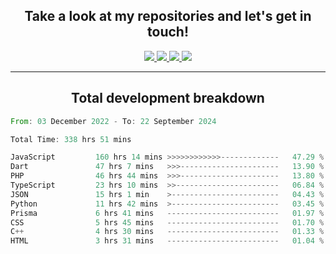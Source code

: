 <h2 align="center">
  Take a look at my repositories and let's get in touch!
</h2>
<p align="center">
  <a href="https://www.instagram.com/rayhanarkan?igsh=MXM3dHhmMTZ3ZWVsaA==">
    <img src="https://img.icons8.com/material-outlined/30/689d6a/instagram.png"/>
  </a>
  <a href="https://www.linkedin.com/in/rayhanarkan/">
    <img src="https://img.icons8.com/material-outlined/30/689d6a/linkedin.png"/>
  </a>
  <a href="">
    <img src="https://img.icons8.com/material-outlined/30/689d6a/geography.png"/>
  </a>
  <a href="mailto:rayhanarkan30@gmail.com">
    <img src="https://img.icons8.com/material-outlined/30/689d6a/email.png"/>
  </a>
</p>

---

<h2 align="center">Total development breakdown</h2>

<p align="center">
<!--START_SECTION:waka-->

```rust
From: 03 December 2022 - To: 22 September 2024

Total Time: 338 hrs 51 mins

JavaScript         160 hrs 14 mins >>>>>>>>>>>>-------------   47.29 %
Dart               47 hrs 7 mins   >>>----------------------   13.90 %
PHP                46 hrs 44 mins  >>>----------------------   13.80 %
TypeScript         23 hrs 10 mins  >>-----------------------   06.84 %
JSON               15 hrs 1 min    >------------------------   04.43 %
Python             11 hrs 42 mins  >------------------------   03.45 %
Prisma             6 hrs 41 mins   -------------------------   01.97 %
CSS                5 hrs 45 mins   -------------------------   01.70 %
C++                4 hrs 30 mins   -------------------------   01.33 %
HTML               3 hrs 31 mins   -------------------------   01.04 %
```

<!--END_SECTION:waka-->
</p>
